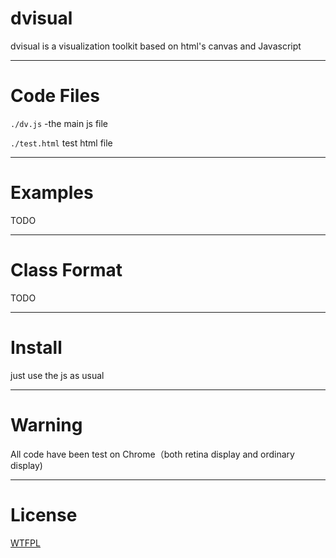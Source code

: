 dvisual
===

dvisual is a visualization toolkit based on html's canvas and Javascript


----------------------------------------------
Code Files
===

`./dv.js` -the main js file

`./test.html` test html file

----------------------------------------------
Examples
===
TODO

----------------------------------------------
Class Format
===
TODO

----------------------------------------------
Install
===
just use the js as usual

----------------------------------------------
Warning
===
All code have been test on Chrome（both retina display and ordinary display)

----------------------------------------------
License
===
[WTFPL](http://www.wtfpl.net/)
